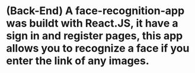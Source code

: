 # (Back-End) A face-recognition-app was buildt with React.JS, it have a sign in and register pages, this app allows you to recognize a face if you enter the link of any images.
